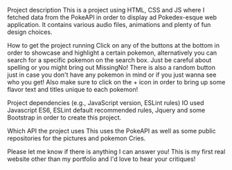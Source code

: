 Project description
This is a project using HTML, CSS and JS where I fetched data from the PokeAPI in order to display
ad Pokedex-esque web application. It contains various audio files, animations and plenty of fun design choices.


How to get the project running
Click on any of the buttons at the bottom in order to showcase and highlight a certain pokemon, alternatively you can
search for a specific pokemon on the search box. Just be careful about spelling or you might bring out MissingNo!
There is also a random button just in case you don't have any pokemon in mind or if you just wanna see who you get!
Also make sure to click on the + icon in order to bring up some flavor text and titles unique to each pokemon!


Project dependencies (e.g., JavaScript version, ESLint rules)
IO used Javascript ES6, ESLint default recommended rules, Jquery and some Bootstrap in order to create this project.


Which API the project uses
This uses the PokeAPI as well as some public repositories for the pictures and pokemon Cries.

Please let me know if there is anything I can answer you! This is my first real website other than my portfolio and 
I'd love to hear your critiques!